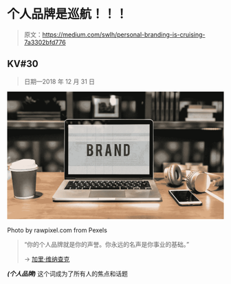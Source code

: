 # 个人品牌是巡航！！！

> 原文：<https://medium.com/swlh/personal-branding-is-cruising-7a3302bfd776>

## KV#30

> 日期—2018 年 12 月 31 日

![](img/abbc9dcca79a1d0c2ae04d61d6e05d44.png)

Photo by rawpixel.com from Pexels

> “你的个人品牌就是你的声誉。你永远的名声是你事业的基础。”
> 
> → [加里·维纳查克](https://medium.com/u/c4ec9163657c?source=post_page-----7a3302bfd776--------------------------------)

***(个人品牌)*** 这个词成为了所有人的焦点和话题